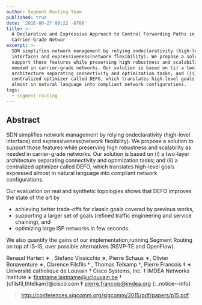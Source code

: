 ```yaml
---
author: Segment Routing Team
published: true
date: '2016-09-27 08:22 -0700'
title: >-
  A Declarative and Expressive Approach to Control Forwarding Paths in
  Carrier-Grade Networ
excerpt: >-
  SDN simplifies network management by relying ondeclarativity (high-level
  interface) and expressiveness(network flexibility). We propose a solution to
  support those features while preserving high robustness and scalability as
  needed in carrier-grade networks. Our solution is based on (i) a two-layer
  architecture separating connectivity and optimization tasks; and (ii) a
  centralized optimizer called DEFO, which translates high-level goals expressed
  almost in natural language into compliant network configurations.      
tags:
  - segment-routing
---
```


## Abstract  

SDN simplifies network management by relying ondeclarativity (high-level interface) and expressiveness(network flexibility). We propose a solution to support those features while preserving high robustness and scalability as needed in carrier-grade networks. Our solution is based on (i) a two-layer architecture separating connectivity and optimization tasks; and (ii) a centralized optimizer called DEFO, which translates high-level goals expressed almost in natural language into compliant network configurations.   
  
Our evaluation on real and synthetic topologies shows that DEFO improves the state of the art by 

*  achieving better trade-offs for classic goals covered by previous works, 
*  supporting a larger set of goals (refined traffic engineering and service
chaining), and 
*  optimizing large ISP networks in few seconds. 

We also quantify the gains of our implementation,running Segment Routing on top of IS-IS,
over possible alternatives (RSVP-TE and OpenFlow).    

Renaud Hartert ∗ , Stefano Vissicchio ∗, Pierre Schaus ∗, Olivier Bonaventure ∗,
Clarence Filsfils † , Thomas Telkamp †, Pierre Francois ‡
∗ Université catholique de Louvain † Cisco Systems, Inc. ‡ IMDEA Networks Institute
∗ firstname.lastname@uclouvain.be † {cfilsfil,thtelkam}@cisco.com ‡ pierre.francois@imdea.org
{: .notice--info}


><http://conferences.sigcomm.org/sigcomm/2015/pdf/papers/p15.pdf>